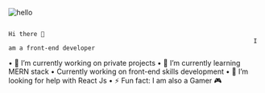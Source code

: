 ![hello](https://user-images.githubusercontent.com/83937549/188068261-902ace7c-7d6d-44f4-9e7d-bd41d400ee45.gif)                                                                                 
                                                                                 
                                                                                 Hi there 👋
                                                                        I am a front-end developer

•	🔭 I’m currently working on private projects
•	🌱 I’m currently learning MERN stack
•	Currently working on front-end skills development
•	🤔 I’m looking for help with React Js
•	⚡ Fun fact: I am also a Gamer 🎮
